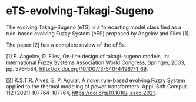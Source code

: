 # eTS-evolving-Takagi-Sugeno

The evolving Takagi-Sugeno (eTS) is a forecasting model classified as a rule-based evolving Fuzzy System (eFS) proposed by Angelov and Filev [1].

The paper [2] has a complete review of the eFSs.



[1] P. Angelov, D. Filev, On-line design of takagi-sugeno models, in: International Fuzzy Systems Association World Congress, Springer, 2003, pp. 576–584, http://dx.doi.org/10.1007/3-540-44967-1_69.

[2] K.S.T.R. Alves, E. P. Aguiar, A novel rule-based evolving Fuzzy System applied to the thermal modeling of power transformers. Appl. Soft Comput. 112 (2021) 107764-107764, https://doi.org/10.1016/j.asoc.2021.
